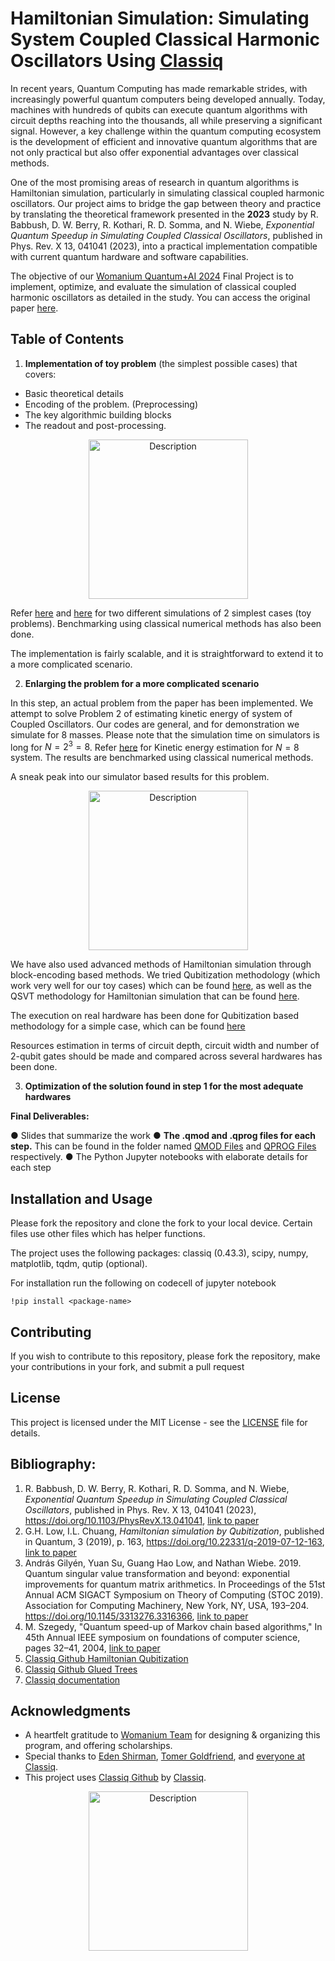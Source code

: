 # Hamiltonian Simulation: Simulating System Coupled Classical Harmonic Oscillators Using [Classiq](https://www.classiq.io/)

In recent years, Quantum Computing has made remarkable strides, with increasingly powerful quantum computers being developed annually. Today, machines with hundreds of qubits 
can execute quantum algorithms with circuit depths reaching into the thousands, all while preserving a significant signal. However, a key challenge within the quantum computing 
ecosystem is the development of efficient and innovative quantum algorithms that are not only practical but also offer exponential advantages over classical methods.

One of the most promising areas of research in quantum algorithms is Hamiltonian simulation, particularly in simulating classical coupled harmonic oscillators. Our project aims to
bridge the gap between theory and practice by translating the theoretical framework presented in the **2023** study by R. Babbush, D. W. Berry, R. Kothari, R. D. Somma, and N. Wiebe,
*Exponential Quantum Speedup in Simulating Coupled Classical Oscillators*, published in Phys. Rev. X 13, 041041 (2023), into a practical implementation compatible with current quantum 
hardware and software capabilities.

The objective of our [Womanium Quantum+AI 2024](https://womanium.org/Quantum/AI) Final Project is to implement, optimize, and evaluate the simulation of classical coupled harmonic oscillators as detailed in the study. You can access the original paper [here](https://journals.aps.org/prx/abstract/10.1103/PhysRevX.13.041041).

## Table of Contents

1. **Implementation of toy problem** (the simplest possible cases) that covers:
- Basic theoretical details 
- Encoding of the problem. (Preprocessing)
- The key algorithmic building blocks
- The readout and post-processing.
<p align="center">
<img src="https://github.com/user-attachments/assets/0e59441e-b1e3-4f41-8410-d5be388b8bde" alt="Description" width="255">
</p>

Refer [here](https://github.com/virajd98/Abstract-Oscillators-Pvt-/blob/main/ToySuzuki.ipynb) and [here](https://github.com/virajd98/Abstract-Oscillators-Pvt-/blob/main/ToyExponentiation.ipynb) for two different simulations of 2 simplest cases (toy problems). Benchmarking using classical numerical methods has also been done. 

The implementation is fairly scalable, and it is straightforward to extend it to a more complicated scenario.

2) **Enlarging the problem for a more complicated scenario**

In this step, an actual problem from the paper has been implemented. We attempt to solve Problem 2 of estimating kinetic energy of system of Coupled Oscillators. Our codes are general, and for demonstration we simulate for $8$ masses. Please note that the simulation time on simulators is long for $N=2^3=8$. Refer [here](https://github.com/virajd98/Abstract-Oscillators-Pvt-/blob/main/KineticEnergyEstimationProblem2.ipynb) for Kinetic energy estimation for $N=8$ system. The results are benchmarked using classical numerical methods. 

A sneak peak into our simulator based results for this problem. 

<p align="center">
<img src="https://github.com/virajd98/Abstract-Oscillators-Pvt-/blob/main/Figures/Kinetic%20Energy%20Comparision.PNG" alt="Description" width="255">
</p>

We have also used advanced methods of Hamiltonian simulation through block-encoding based methods. We tried Qubitization methodology (which work very well for our toy cases) which can be found [here](https://github.com/virajd98/Abstract-Oscillators-Pvt-/blob/main/ToyQubitization.ipynb), as well as the QSVT methodology for Hamiltonian simulation that can be found [here](https://github.com/virajd98/Abstract-Oscillators-Pvt-/blob/main/QSVTapproach.ipynb). 

The execution on real hardware has been done for Qubitization based methodology for a simple case, which can be found [here](https://github.com/virajd98/Abstract-Oscillators-Pvt-/blob/main/HardwareSimulationwithQubitization.ipynb)

Resources estimation in terms of circuit depth, circuit width and number of 2-qubit gates should be made and compared across several hardwares has been done. 

3) **Optimization of the solution found in step 1 for the most adequate hardwares**
 
**Final Deliverables:**

● Slides that summarize the work
● **The .qmod and .qprog files for each step.** This can be found in the folder named [QMOD Files](https://github.com/virajd98/Abstract-Oscillators-Pvt-/tree/main/QMOD%20Files) and [QPROG Files](https://github.com/virajd98/Abstract-Oscillators-Pvt-/tree/main/Figures/QPROG%20Files) respectively. 
● The Python Jupyter notebooks with elaborate details for each step 

## Installation and Usage

Please fork the repository and clone the fork to your local device. Certain files use other files which has helper functions. 

The project uses the following packages: classiq (0.43.3), scipy, numpy, matplotlib, tqdm, qutip (optional).

For installation run the following on codecell of jupyter notebook

`!pip install <package-name>` 


## Contributing

If you wish to contribute to this repository, please fork the repository, make your contributions in your fork, and submit a pull request


## License

This project is licensed under the MIT License - see the [LICENSE](MIT-LICENSE.txt) file for details.

## Bibliography:

1. R. Babbush, D. W. Berry, R. Kothari, R. D. Somma, and N. Wiebe, *Exponential Quantum Speedup in Simulating Coupled Classical Oscillators*, published in Phys. Rev. X 13, 041041 (2023), https://doi.org/10.1103/PhysRevX.13.041041, [link to paper](https://journals.aps.org/prx/abstract/10.1103/PhysRevX.13.041041)
2. G.H. Low, I.L. Chuang, *Hamiltonian simulation by Qubitization*, published in Quantum, 3 (2019), p. 163, 	https://doi.org/10.22331/q-2019-07-12-163, [link to paper](https://quantum-journal.org/papers/q-2019-07-12-163/)
3. András Gilyén, Yuan Su, Guang Hao Low, and Nathan Wiebe. 2019. Quantum singular value transformation and beyond: exponential improvements for quantum matrix arithmetics. In Proceedings of the 51st Annual ACM SIGACT Symposium on Theory of Computing (STOC 2019). Association for Computing Machinery, New York, NY, USA, 193–204. https://doi.org/10.1145/3313276.3316366, [link to paper](https://dl.acm.org/doi/10.1145/3313276.3316366)
4. M. Szegedy, "Quantum speed-up of Markov chain based algorithms," In 45th Annual IEEE symposium on foundations of computer science, pages 32–41, 2004, [link to paper](https://ieeexplore.ieee.org/abstract/document/1366222)
5. [Classiq Github Hamiltonian Qubitization](https://github.com/Classiq/classiq-library/tree/9c43f05f3d498c8c72be7dcb3ecdaba85d9abd6e/tutorials/hamiltonian_simulation/hamiltonian_simulation_with_block_encoding)
6.  [Classiq Github Glued Trees](https://github.com/Classiq/classiq-library/blob/9c43f05f3d498c8c72be7dcb3ecdaba85d9abd6e/algorithms/glued_trees/glued_trees.ipynb#L4)
7. [Classiq documentation](https://docs.classiq.io/latest/)
 

## Acknowledgments

- A heartfelt gratitude to [Womanium Team](https://womanium.org/Quantum/AI) for designing & organizing this program, and offering scholarships. 
- Special thanks to [Eden Shirman](https://www.linkedin.com/in/eden-schirman-71bb7a1b9/?originalSubdomain=il), [Tomer Goldfriend](https://www.linkedin.com/in/tomer-goldfriend-3422341b2/), and [everyone at Classiq](https://app.slack.com/client/T04KVKJKKFY/search).
- This project uses [Classiq Github](https://github.com/Classiq/classiq-library/tree/main) by [Classiq](https://www.classiq.io/).

<p align="center">

<p align="center">
<img src="https://github.com/user-attachments/assets/71d911d2-f9f3-4ff8-88d0-be8e894334c3" alt="Description" width="255">
</p>
